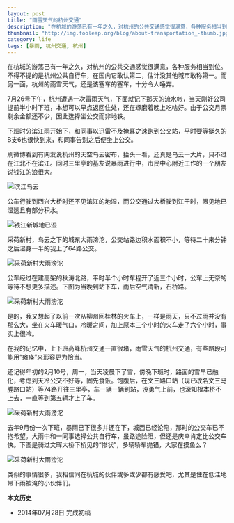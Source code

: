```yaml
---
layout: post
title: "雨雪天气的杭州交通" 
description: "在杭城的游荡已有一年之久，对杭州的公共交通感觉很满意，各种服务相当到位。不得不提的是杭州公共自行车，在国内它敢认第二，估计没其他城市敢称第一。而另一面，杭州的雨雪天气，还是该塞车的塞车，十分令人唾弃。"
thumbnail: "http://img.fooleap.org/blog/about-transportation_-thumb.jpg"
category: life
tags: [暴雨, 杭州交通, 杭州]
---
```


在杭城的游荡已有一年之久，对杭州的公共交通感觉很满意，各种服务相当到位。不得不提的是杭州公共自行车，在国内它敢认第二，估计没其他城市敢称第一。而另一面，杭州的雨雪天气，还是该塞车的塞车，十分令人唾弃。

7月26号下午，杭州遭遇一次雷雨天气，下面就记下那天的流水帐，当天刚好公司提前半小时下班，本想可以早点返回住处，还在琢磨着晚上吃啥好。由于公交月票剩余金额还不少，因此选择坐公交而非地铁。

下班时分滨江雨开始下，和同事以迅雷不及掩耳之速跑到公交站，平时要等挺久的B支6也很快到来，和同事告别之后便坐上公交。

刷微博看到有网友说杭州的天空乌云密布，抬头一看，还真是乌云一大片，只不过在江北不在滨江。同时三里亭的基友说暴雨进行中，市民中心附近工作的一个朋友说钱江的浪很大。

![滨江乌云](http://img.fooleap.org/blog/about-transportation_-01.jpg)

公车行驶到西兴大桥时还不见滨江的地湿，而公交通过大桥驶到江干时，眼见地已湿透且有部分积水。

![钱江新城地已湿](http://img.fooleap.org/blog/about-transportation_-02.jpg)

采荷新村，乌云之下的城东大雨滂沱，公交站路边积水面积不小，等待二十来分钟之后湿身一半的我上了64路公交。

![采荷新村大雨滂沱](http://img.fooleap.org/blog/about-transportation_-03.jpg)

公车经过在建高架的秋涛北路，平时半个小时车程开了近三个小时，公车上无奈的等待不想更多描述。下图为当晚到站下车，雨后空气清新，石桥路。

![采荷新村大雨滂沱](http://img.fooleap.org/blog/about-transportation_-04.jpg)

是的，我又想起了以前一次从柳州回桂林的火车上，一样是雨天，只不过雨并没有那么大，坐在火车暖气口，冷暖之间，加上原本三个小时的火车走了六个小时，事实上很冷。

在我的记忆中，上下班高峰杭州交通一直很堵，雨雪天气的杭州交通，有些路段可能用“瘫痪”来形容更为恰当。

还记得年初的2月10号，周一，当天凌晨下了雪，傍晚下班时，路面的雪早已融化，考虑到天冷公交不好等，固先食饭。饱腹后，在文三路口站（现已改名文三马塍路口站）等74路开往三里亭，车一辆一辆到站，没勇气上前，也深知根本挤不上去，一直等到第五辆才上了车。

![采荷新村大雨滂沱](http://img.fooleap.org/blog/about-transportation_-05.jpg)

去年9月份一次下班，暴雨已下很多并还在下，城西已经沦陷，那时的公交车已不抱希望。大雨中和一同事选择公共自行车，虽路途险阻，但还是庆幸肯定比公交车快。下图是骑过文晖大桥下桥见的“惨状”，多辆轿车抛锚，大家在摸鱼么？

![采荷新村大雨滂沱](http://img.fooleap.org/blog/about-transportation_-06.jpg)

类似的事情很多，我相信同在杭城的伙伴或多或少都有感受吧，尤其是住在低洼地带下雨被淹的小伙伴们。

**本文历史**

* 2014年07月28日 完成初稿
